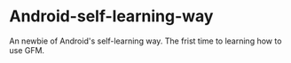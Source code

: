 # Android-self-learning-way
An newbie of Android's self-learning way.
The frist time to learning how to use GFM.
